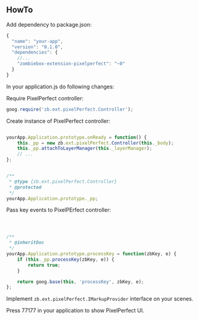 
HowTo
-------

Add dependency to package.json:

```JavaScript
{
  "name": "your-app",
  "version": "0.1.0",
  "dependencies": {
    //...
    "zombiebox-extension-pixelperfect": "~0"
  }
}

```

In your application.js do following changes:

Require PixelPerfect controller:
```javascript
goog.require('zb.ext.pixelPerfect.Controller');
```

Create instance of PixelPerfect controller:
```javascript

yourApp.Application.prototype.onReady = function() {
	this._pp = new zb.ext.pixelPerfect.Controller(this._body);
	this._pp.attachToLayerManager(this._layerManager);
	// ...
};


/**
 * @type {zb.ext.pixelPerfect.Controller}
 * @protected
 */
yourApp.Application.prototype._pp;

```

Pass key events to PixelPErfect controller:
```javascript



/**
 * @inheritDoc
 */
yourApp.Application.prototype.processKey = function(zbKey, e) {
	if (this._pp.processKey(zbKey, e)) {
		return true;
	}

	return goog.base(this, 'processKey', zbKey, e);
};
```

Implement `zb.ext.pixelPerfect.IMarkupProvider` interface on your scenes.

Press 77177 in your application to show PixelPerfect UI.

